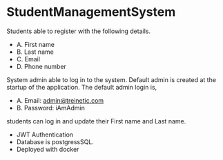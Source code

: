 # StudentManagementSystem
Students able to register with the following details.
 - A. First name
 - B. Last name
 - C. Email
 - D. Phone number
   
System admin  able to log in to the system. Default admin is created at
the startup of the application. The default admin login is,
- A. Email: admin@treinetic.com
- B. Password: iAmAdmin

students can log in and update their First name and Last name.

- JWT Authentication
- Database is postgressSQL.
- Deployed with docker

